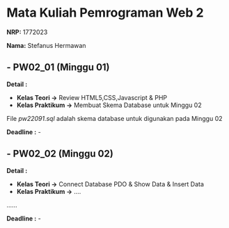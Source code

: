 # Mata Kuliah Pemrograman Web 2

**NRP:** 1772023 

**Nama:** Stefanus Hermawan


## - PW02_01 (Minggu 01)

**Detail :** 
- **Kelas Teori ->** Review HTML5,CSS,Javascript & PHP
- **Kelas Praktikum ->** Membuat Skema Database untuk Minggu 02

File  _pw22091.sql_ adalah skema database untuk digunakan pada Minggu 02

**Deadline :** -

## - PW02_02 (Minggu 02)

**Detail :** 
- **Kelas Teori ->** Connect Database PDO & Show Data & Insert Data
- **Kelas Praktikum ->** ....

......

**Deadline :** -
